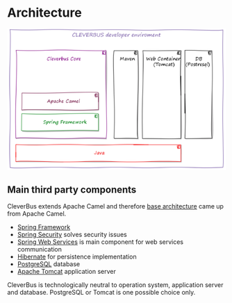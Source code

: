 # Architecture

![ ](attachments/524295/1835009.png)

## Main third party components

CleverBus extends Apache Camel and therefore [base architecture](http://camel.apache.org/architecture.html) came up from Apache Camel.

-   [Spring Framework](http://projects.spring.io/spring-framework/)
-   [Spring Security](http://projects.spring.io/spring-security/) solves security issues
-   [Spring Web Services](http://projects.spring.io/spring-ws/) is main component for web services communication
-   [Hibernate](http://hibernate.org/) for persistence implementation
-   [PostgreSQL](http://www.postgresql.org/) database
-   [Apache Tomcat](http://tomcat.apache.org) application server

CleverBus is technologically neutral to operation system, application server and database. PostgreSQL or Tomcat is one possible choice only.

